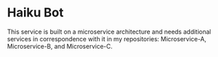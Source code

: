 ﻿# Haiku Bot

This service is built on a microservice architecture and needs additional services in correspondence with it in my repositories: Microservice-A, Microservice-B, and Microservice-C.

